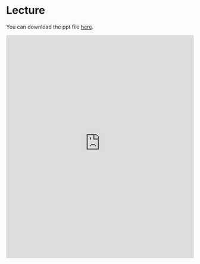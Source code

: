 # Lecture

You can download the ppt file [here](https://thelogicalgrammar.github.io/pLoT_workshop/1.pptx).

<iframe src='https://thelogicalgrammar.github.io/pLoT_workshop/1.pdf' width='100%' height='600px' frameborder='0'>
